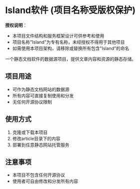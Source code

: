 # Island软件 (项目名称受版权保护)

**授权说明**：
- 本项目文件结构和服务框架设计可供参考和使用
- 项目名称"Island"为专有名称，未经授权不得用于其他项目
- 如需使用本项目架构，请移除或替换所有包含"Island"的命名

一个静态文档软件的数据源项目，提供文章内容和资源的静态存储。

## 项目用途
- 可作为静态文档网站的数据源
- 所有内容可直接复制使用和分发
- 无任何开源协议限制

## 使用方式
1. 克隆或下载本项目
2. 修改article目录下的内容
3. 部署到任意静态网站托管服务

## 注意事项
- 本项目不包含任何开源协议
- 使用者可自由修改和分发所有内容